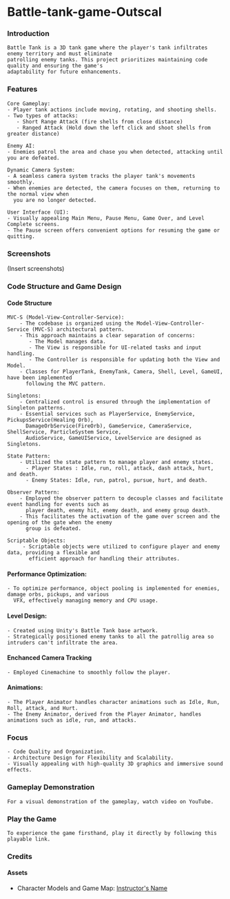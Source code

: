 # Battle-tank-game-Outscal

### Introduction
    Battle Tank is a 3D tank game where the player's tank infiltrates enemy territory and must eliminate 
    patrolling enemy tanks. This project prioritizes maintaining code quality and ensuring the game's 
    adaptability for future enhancements.

### Features    
    Core Gameplay:
    - Player tank actions include moving, rotating, and shooting shells.
    - Two types of attacks:
       - Short Range Attack (fire shells from close distance)
       - Ranged Attack (Hold down the left click and shoot shells from greater distance)

    Enemy AI:
    - Enemies patrol the area and chase you when detected, attacking until you are defeated.
    
    Dynamic Camera System:
    - A seamless camera system tracks the player tank's movements smoothly.
    - When enemies are detected, the camera focuses on them, returning to the normal view when 
      you are no longer detected.
    
    User Interface (UI):
    - Visually appealing Main Menu, Pause Menu, Game Over, and Level Complete screens.
    - The Pause screen offers convenient options for resuming the game or quitting.
    
### Screenshots

   (Insert screenshots)
  
### Code Structure and Game Design
#### Code Structure

    MVC-S (Model-View-Controller-Service):
        - The codebase is organized using the Model-View-Controller-Service (MVC-S) architectural pattern.
        - This approach maintains a clear separation of concerns:
           - The Model manages data.
           - The View is responsible for UI-related tasks and input handling.
           - The Controller is responsible for updating both the View and Model.
        - Classes for PlayerTank, EnemyTank, Camera, Shell, Level, GameUI, have been implemented
          following the MVC pattern.

    Singletons:
        - Centralized control is ensured through the implementation of Singleton patterns.
        - Essential services such as PlayerService, EnemyService, PickupsService(Healing Orb), 
          DamageOrbService(FireOrb), GameService, CameraService, ShellService, ParticleSystem Service, 
          AudioService, GameUIService, LevelService are designed as Singletons.
          
    State Pattern:
        - Utilized the state pattern to manage player and enemy states.
          - Player States : Idle, run, roll, attack, dash attack, hurt, and death.
          - Enemy States: Idle, run, patrol, pursue, hurt, and death.
    
    Observer Pattern:
        - Employed the observer pattern to decouple classes and facilitate event handling for events such as 
          player death, enemy hit, enemy death, and enemy group death.
        - This facilitates the activation of the game over screen and the opening of the gate when the enemy 
          group is defeated.

    Scriptable Objects:
         - Scriptable objects were utilized to configure player and enemy data, providing a flexible and 
           efficient approach for handling their attributes.
       
#### Performance Optimization:
    - To optimize performance, object pooling is implemented for enemies, damage orbs, pickups, and various 
      VFX, effectively managing memory and CPU usage.

#### Level Design:
    - Created using Unity's Battle Tank base artwork.
    - Strategically positioned enemy tanks to all the patrollig area so intruders can't infiltrate the area.

#### Enchanced Camera Tracking
    - Employed Cinemachine to smoothly follow the player. 

#### Animations:
    - The Player Animator handles character animations such as Idle, Run, Roll, attack, and Hurt.
    - The Enemy Animator, derived from the Player Animator, handles animations such as idle, run, and attacks.
    
### Focus
    - Code Quality and Organization.
    - Architecture Design for Flexibility and Scalability.
    - Visually appealing with high-quality 3D graphics and immersive sound effects.
    
### Gameplay Demonstration
    For a visual demonstration of the gameplay, watch video on YouTube.
    
### Play the Game
    To experience the game firsthand, play it directly by following this playable link.

### Credits
#### Assets
- Character Models and Game Map: [Instructor's Name](link-to-instructor-profile)
